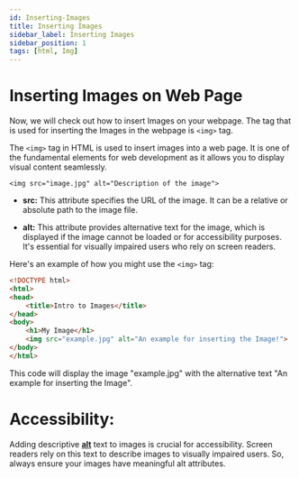 ```yaml
---
id: Inserting-Images
title: Inserting Images
sidebar_label: Inserting Images
sidebar_position: 1
tags: [html, Img]
---
```


# Inserting Images on Web Page

Now, we will check out how to insert Images on your webpage. The tag that is used for inserting the Images in the webpage is `<img>` tag.

The `<img>` tag in HTML is used to insert images into a web page. It is one of the fundamental elements for web development as it allows you to display visual content seamlessly.

`<img src="image.jpg" alt="Description of the image">`

- **src:** This attribute specifies the URL of the image. It can be a relative or absolute path to the image file.

- **alt:** This attribute provides alternative text for the image, which is displayed if the image cannot be loaded or for accessibility purposes. It's essential for visually impaired users who rely on screen readers.

Here's an example of how you might use the `<img>` tag:

```html 
<!DOCTYPE html>
<html>
<head>
    <title>Intro to Images</title>
</head>
<body>
    <h1>My Image</h1>
    <img src="example.jpg" alt="An example for inserting the Image!">
</body>
</html>

```

This code will display the image "example.jpg" with the alternative text "An example for inserting the Image".

# Accessibility:

Adding descriptive <u>**alt**</u> text to images is crucial for accessibility. Screen readers rely on this text to describe images to visually impaired users. So, always ensure your images have meaningful alt attributes.